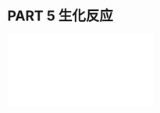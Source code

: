 # PART 5  生化反应

<object data="CRE part 5.pdf" type="application/pdf" width="150%" height="800">
    <embed src="CRE part 5.pdf" type="application/pdf" />
</object>